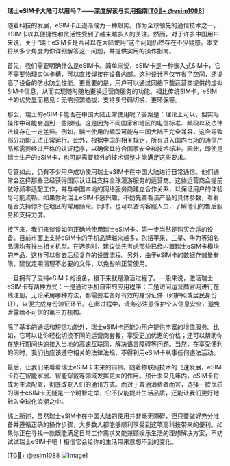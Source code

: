 **瑞士eSIM卡大陆可以用吗？——深度解读与实用指南[[TG💪+ @esim1088](https://t.me/s/esim1088)]**

随着科技的发展，eSIM卡正逐渐成为一种趋势。作为全球领先的通信技术之一，eSIM卡以其便捷性和灵活性受到了越来越多人的关注。然而，对于许多中国用户来说，关于“瑞士eSIM卡是否可以在大陆使用”这个问题仍然存在不少疑惑。本文将从多个角度为你详细解答这一问题，并提供实用的操作指南。

首先，我们需要明确什么是eSIM卡。简单来说，eSIM卡是一种嵌入式SIM卡，它不需要物理实体卡槽，可以直接焊接在设备内部。这种设计不仅节省了空间，还提高了设备的防水防尘性能。更重要的是，用户可以通过网络下载运营商提供的虚拟SIM卡信息，从而实现随时随地更换运营商服务的功能。相比传统SIM卡，eSIM卡的优势显而易见：无需频繁插拔、支持多号码切换、更环保等。

那么，瑞士的eSIM卡能否在中国大陆正常使用呢？答案是：理论上可以，但实际操作中可能会遇到一些限制。这是因为不同国家和地区的电信标准、频段以及法律法规存在一定差异。例如，瑞士使用的频段可能与中国大陆不完全兼容，这会导致部分功能无法正常运行。此外，根据中国的相关规定，所有进入国内市场的通信产品都需要经过严格的认证程序，以确保其符合国家安全和技术标准。因此，即使是瑞士生产的eSIM卡，也可能需要额外的技术调整才能满足这些要求。

尽管如此，仍有不少用户成功使用瑞士eSIM卡在中国大陆进行日常通信。他们通常会选择那些已经获得国际认证且支持全球漫游服务的运营商。这些运营商会提前做好频率适配工作，并与中国本地的网络服务商建立合作关系，以保证用户的体验尽可能流畅。如果你对瑞士eSIM卡感兴趣，不妨先查看该产品的具体参数，看看是否支持你所在地区的常用频段。同时，也可以咨询客服人员，了解他们的售后服务和支持力度。

接下来，我们来谈谈如何正确地使用瑞士eSIM卡。第一步当然是购买合适的设备。目前市面上支持eSIM卡的手机品牌越来越多，包括苹果、三星、华为等知名品牌均有推出相关机型。在选购时，建议优先考虑那些已经内置瑞士eSIM卡模块的产品，这样可以省去后续复杂的设置流程。另外，由于eSIM卡的数据存储量有限，建议定期清理不必要的文件，以免影响正常使用。

一旦拥有了支持eSIM卡的设备，接下来就是激活过程了。一般来说，激活瑞士eSIM卡有两种方式：一是通过手机自带的应用程序；二是访问运营商官网进行在线注册。无论采用哪种方法，都需要准备好有效的身份证件（如护照或居民身份证），以便完成身份验证环节。在此过程中，请务必注意保护个人信息安全，避免泄露给不可信的第三方机构。

除了基本的通话和短信功能外，瑞士eSIM卡还能为用户提供丰富的增值服务。比如，它可以让你轻松切换不同的运营商套餐，享受更加优惠的价格；还可以帮助你在旅行期间快速接入当地的高速互联网，解决语言障碍等问题。当然，在享受便利的同时，我们也应该遵守相关的法律法规，不得利用eSIM卡从事任何违法活动。

最后，让我们来看看瑞士eSIM卡未来的前景。随着物联网技术的飞速发展，eSIM卡将在智能家居、智能穿戴等领域发挥更大的作用。预计未来几年内，eSIM卡将成为主流配置，彻底改变人们的通讯方式。而对于普通消费者而言，选择一款优质的瑞士eSIM卡无疑是一个明智之举，它不仅能提升生活品质，还能让我们更好地融入全球化浪潮之中。

综上所述，虽然瑞士eSIM卡在中国大陆的使用并非毫无障碍，但只要做好充分准备并遵循正确的操作步骤，大多数人都能够顺利享受到这项高科技带来的便利。如果你正在寻找一款既能满足日常工作需求又能兼顾娱乐生活的理想解决方案，不妨试试瑞士eSIM卡吧！相信它会给你的生活带来意想不到的变化。

[[TG💪+ @esim1088](https://t.me/s/esim1088) ![Image](https://i.postimg.cc/4NQfJmqS/Snipaste-2025-05-13-00-14-12.png)]